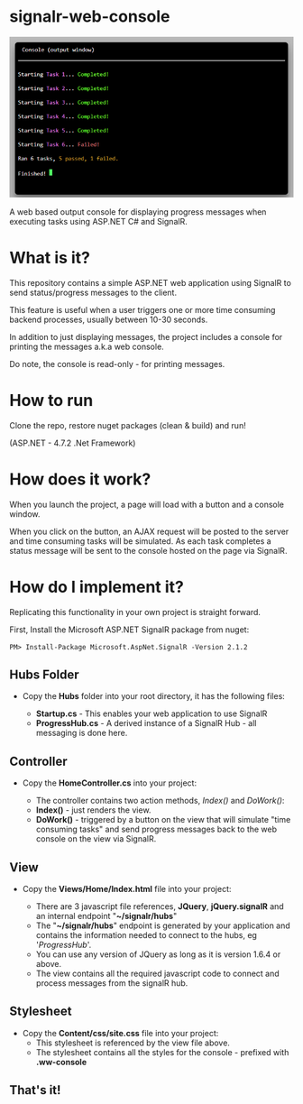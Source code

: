 # signalr-web-console

![](Content/images/console.png)

A web based output console for displaying progress messages when executing tasks using ASP.NET C# and SignalR.

# What is it?

This repository contains a simple ASP.NET web application using SignalR to send status/progress messages to the client.

This feature is useful when a user triggers one or more time consuming backend processes, usually between 10-30 seconds.

In addition to just displaying messages, the project includes a console for printing the messages a.k.a web console.

Do note, the console is read-only  - for printing messages.


# How to run

Clone the repo, restore nuget packages (clean & build) and run!

(ASP.NET - 4.7.2 .Net Framework)



# How does it work?

When you launch the project, a page will load with a button and a console window.

When you click on the button, an AJAX request will be posted to the server and time consuming tasks will be simulated. As each task completes a status message will be sent to the console hosted on the page via SignalR.



# How do I implement it?

Replicating this functionality in your own project is straight forward. 

First, Install the Microsoft ASP.NET SignalR package from nuget:
```
PM> Install-Package Microsoft.AspNet.SignalR -Version 2.1.2
```


## Hubs Folder

* Copy the **Hubs** folder into your root directory, it has the following files:

    * **Startup.cs** - This enables your web application to use SignalR
    * **ProgressHub.cs** - A derived instance of a SignalR Hub - all messaging is done here.

## Controller

* Copy the **HomeController.cs** into your project:
    
    * The controller contains two action methods, _Index()_ and _DoWork()_:
    * **Index()** - just renders the view.
    * **DoWork()** - triggered by a button on the view that will simulate "time consuming tasks" and send progress messages back to the web console on the view via SignalR.

## View

* Copy the **Views/Home/Index.html** file into your project:

    * There are 3 javascript file references, **JQuery**, **jQuery.signalR** and an internal endpoint "**~/signalr/hubs**"
    * The "**~/signalr/hubs**" endpoint is generated by your application and contains the information needed to connect to the hubs, eg '_ProgressHub_'.
    * You can use any version of JQuery as long as it is version 1.6.4 or above.
    * The view contains all the required javascript code to connect and process messages from the signalR hub.

## Stylesheet
* Copy the **Content/css/site.css**  file into your project:
    * This stylesheet is referenced by the view file above.
    * The stylesheet contains all the styles for the console - prefixed with **.ww-console**


## That's it!
